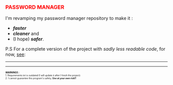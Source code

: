 <h3 style="color:red;">PASSWORD MANAGER</h3>

I'm revamping my password manager repository to make it :
* **_faster_** 
* **_cleaner_** and 
* (I hope) **_safer_**.



P.S
For a complete version of the project with _sadly less readable code_, for now, [see](https://github.com/PANKRAV/password-manager):

<hr>
<hr>
<p>
<span style="font-size:0.5em">
<b><i>WARNINGS :</b></i>
<br>
1. Requirements.txt is outdated (I will update it after I finish the project)
<br>
2. I cannot guarantee this program's safety, <b>Use at your own risk!!</b>
</span>
</p>
    